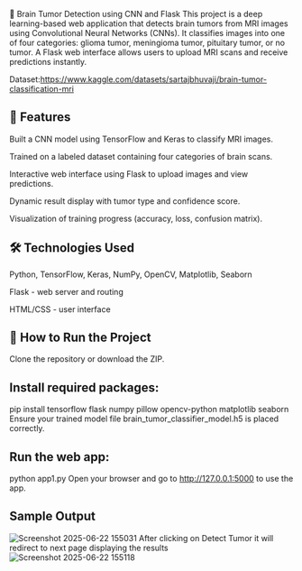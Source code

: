 🧠 Brain Tumor Detection using CNN and Flask
This project is a deep learning-based web application that detects brain tumors from MRI images using Convolutional Neural Networks (CNNs). It classifies images into one of four categories: glioma tumor, meningioma tumor, pituitary tumor, or no tumor. A Flask web interface allows users to upload MRI scans and receive predictions instantly.

Dataset:https://www.kaggle.com/datasets/sartajbhuvaji/brain-tumor-classification-mri

## 📌 Features
Built a CNN model using TensorFlow and Keras to classify MRI images.

Trained on a labeled dataset containing four categories of brain scans.

Interactive web interface using Flask to upload images and view predictions.

Dynamic result display with tumor type and confidence score.

Visualization of training progress (accuracy, loss, confusion matrix).

## 🛠️ Technologies Used
Python, TensorFlow, Keras, NumPy, OpenCV, Matplotlib, Seaborn

Flask - web server and routing

HTML/CSS - user interface


## 🚀 How to Run the Project
Clone the repository or download the ZIP.

## Install required packages:

pip install tensorflow flask numpy pillow opencv-python matplotlib seaborn
Ensure your trained model file brain_tumor_classifier_model.h5 is placed correctly.

## Run the web app:
python app1.py
Open your browser and go to http://127.0.0.1:5000 to use the app.

## Sample Output
![Screenshot 2025-06-22 155031](https://github.com/user-attachments/assets/dd4dffd2-bf38-41e7-824e-351f7bbc2c4c) 
After clicking on Detect Tumor it will redirect to next page displaying the results
![Screenshot 2025-06-22 155118](https://github.com/user-attachments/assets/a4080b51-d866-46f1-b5bd-62468b02d2a1)

